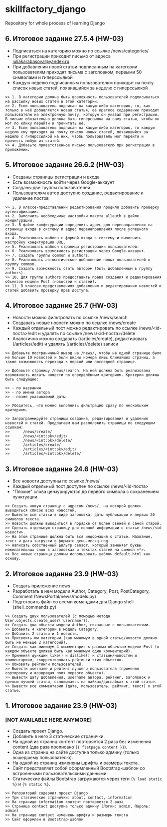 # skillfactory_django
Repository for whole process of learning Django

## 6. Итоговое задание 27.5.4 (HW-03)

* Подписаться на категорию можно по ссылке /news/categories/
* При регистрации приходит письмо от адреса juliakarabasova@yandex.ru
* При добавлении новой статьи подписанным на категории пользователям приходят письма с заголовком, первыми 50 символами и гиперссылкой
* Каждую неделю подписанным пользователям приходит на почту список новых статей, появившийся за неделю с гиперссылкой

```commandline
>> 1. В категории должна быть возможность пользователей подписываться на рассылку новых статей в этой категории.
>> 2. Если пользователь подписан на какую-либо категорию, то, как только в неё добавляется новая статья, её краткое содержание приходит пользователю на электронную почту, которую он указал при регистрации. В письме обязательно должна быть гиперссылка на саму статью, чтобы он мог по клику перейти и прочитать её.
>> 3. Если пользователь подписан на какую-либо категорию, то каждую неделю ему приходит на почту список новых статей, появившийся за неделю с гиперссылкой на них, чтобы пользователь мог перейти и прочесть любую из статей.
>> 4. Добавьте приветственное письмо пользователю при регистрации в приложении.
```

## 5. Итоговое задание 26.6.2 (HW-03)

* Созданы страницы регистрации и входа
* Есть возможность войти через Google-аккаунт
* Созданы две группы пользователей
* Пользователям автор доступно создание, редактирование и удаление постов

```commandline
>> 1. В классе-представлении редактирования профиля добавить проверку аутентификации.
>> 2. Выполнить необходимые настройки пакета allauth в файле конфигурации.
>> 3. В файле конфигурации определить адрес для перенаправления на страницу входа в систему и адрес перенаправления после успешного входа.
>> 4. Реализовать шаблон с формой входа в систему и выполнить настройку конфигурации URL.
>> 5. Реализовать шаблон страницы регистрации пользователей.
>> 6. Реализовать возможность регистрации через Google-аккаунт.
>> 7. Создать группы common и authors.
>> 8. Реализовать автоматическое добавление новых пользователей в группу common.
>> 9. Создать возможность стать автором (быть добавленным в группу authors).
>> 10. Для группы authors предоставить права создания и редактирования объектов модели Post (новостей и статей).
>> 11. В классах-представлениях добавления и редактирования новостей и статей добавить проверку прав доступа.
```

## 4. Итоговое задание 25.7 (HW-03)

* Новости можно фильтровать по ссылке /news/search
* Создавать новые новости можно по ссылке /news/create
* Каждый отдельный пост можно редактировать по ссылке /news/<id-поста>/edit и удалять по ссылке /news/<id-поста>/delete
* Аналогично можно создавать (/articles/create), редактировать (/articles/<id>/edit) и удалять (/articles/<id>/delete) записи

```commandline
>> Добавьте постраничный вывод на /news/, чтобы на одной странице было не больше 10 новостей и были видны номера лишь ближайших страниц, а также возможность перехода к первой или последней странице.

>> Добавьте страницу /news/search. На ней должна быть реализована возможность искать новости по определённым критериям. Критерии должны быть следующие:

>> - по названию
>> - по имени автора
>> - позже указываемой даты

>> Убедитесь, что можно выполнить фильтрацию сразу по нескольким критериям.

>> Запрограммируйте страницы создания, редактирования и удаления новостей и статей. Предлагаем вам расположить страницы по следующим ссылкам:
>>      /news/create/
>>      /news/<int:pk>/edit/
>>      /news/<int:pk>/delete/
>>      /articles/create/
>>      /articles/<int:pk>/edit/
>>      /articles/<int:pk>/delete/
```

## 3. Итоговое задание 24.6 (HW-03)

* Все новости доступны по ссылке /news/
* Каждый отдельный пост доступен по ссылке /news/<id-поста>
* "Плохие" слова цензурируются до первого символа с сохранением пунктуации

```commandline
>> Создать новую страницу с адресом /news/, на которой должен выводиться список всех новостей.
>> Вывести все статьи в виде заголовка, даты публикации и первых 20 символов текста.
>> Новости должны выводиться в порядке от более свежей к самой старой.
>> Сделать отдельную страницу для полной информации о статье /news/<id новости>.
>> На этой странице должна быть вся информация о статье. Название, текст и дата загрузки в формате день.месяц.год.
>> Написать собственный фильтр censor, который заменяет буквы нежелательных слов в заголовках и текстах статей на символ «*».
>> Все новые страницы должны использовать шаблон default.html как основу.
```

## 2. Итоговое задание 23.9 (HW-03)

* Создать приложение news
* Разработать в нем модели Author, Category, Post, PostCategory, Comment (NewsPortal/news/models.py)
* Подготовить файл со всеми командами для Django shell (shell_commands.py)
```commandline
>> Создать двух пользователей (с помощью метода User.objects.create_user('username')).
>> Создать два объекта модели Author, связанные с пользователями.
>> Добавить 4 категории в модель Category.
>> Добавить 2 статьи и 1 новость.
>> Присвоить им категории (как минимум в одной статье/новости должно быть не меньше 2 категорий).
>> Создать как минимум 4 комментария к разным объектам модели Post (в каждом объекте должен быть как минимум один комментарий).
>> Применяя функции like() и dislike() к статьям/новостям и комментариям, скорректировать рейтинги этих объектов.
>> Обновить рейтинги пользователей.
>> Вывести username и рейтинг лучшего пользователя (применяя сортировку и возвращая поля первого объекта).
>> Вывести дату добавления, username автора, рейтинг, заголовок и превью лучшей статьи, основываясь на лайках/дислайках к этой статье.
>> Вывести все комментарии (дата, пользователь, рейтинг, текст) к этой статье.
```

## 1. Итоговое задание 23.9 (HW-03) 
### [NOT AVAILABLE HERE ANYMORE]

* Создать проект Django.
* Добавить в него 3 статические странички.
* На одной из страниц контент повторяется 2 раза без изменения content (два раза прописано ```{{ flatpage.content }}```).
* Одна из страниц на сайте доступна только админу (только вошедшему пользователю).
* На одной из страниц изменены шрифты и размеры текста.
* Сайт представляет собой оформленный Bootstrap-шаблон со встроенными пользовательскими данными.
* Статические файлы Bootstrap загружаются через теги ```{% load static %}``` и ```{% static %}```.

```
>> Репозиторий содержит проект Django
>> Три статические странички: about, contact, information
>> На странице information контент повторяется 2 раза
>> Страница contact доступна только админу (Логин: admin, Пароль: admin)
>> На странице contact изменены шрифты и размеры текста
>> Сайт оформлен в Bootstrap-шаблон 
```
